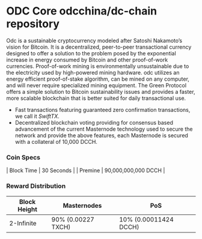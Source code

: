 ODC Core odcchina/dc-chain repository
=================================================

Odc is a sustainable cryptocurrency modeled after Satoshi Nakamoto’s vision for Bitcoin. It is a decentralized, peer-to-peer transactional currency designed to offer a solution to the problem posed by the exponential increase in energy consumed by Bitcoin and other proof-of-work currencies. Proof-of-work mining is environmentally unsustainable due to the electricity used by high-powered mining hardware. odc utilizes an energy efficient proof-of-stake algorithm, can be mined on any computer, and will never require specialized mining equipment. The Green Protocol offers a simple solution to Bitcoin sustainability issues and provides a faster, more scalable blockchain that is better suited for daily transactional use.

- Fast transactions featuring guaranteed zero confirmation transactions, we call it _SwiftTX_.
- Decentralized blockchain voting providing for consensus based advancement of the current Masternode
  technology used to secure the network and provide the above features, each Masternode is secured
  with a collateral of 10,000 DCCH.

### Coin Specs

| Block Time                  | 30 Seconds              |
| Premine                     | 90,000,000,000  DCCH    |

### Reward Distribution

| **Block Height** | **Masternodes**      | **PoS**                |
|------------------|----------------------|------------------------|
| 2-Infinite       | 90% (0.00227  TXCH)  | 10% (0.00011424 DCCH)  |
